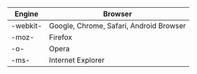

| Engine   | Browser                                 |
| -------- | --------------------------------------- |
| -webkit- | Google, Chrome, Safari, Android Browser |
| -moz-    | Firefox                                 |
| -o-      | Opera                                   |
| -ms-     | Internet Explorer                       |

